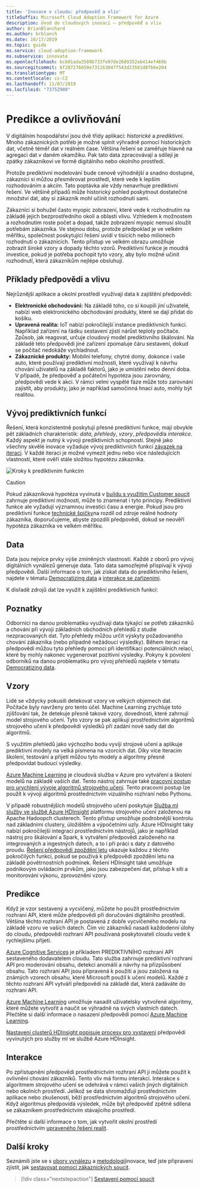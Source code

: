 ```yaml
---
title: 'Inovace v cloudu: předpověď a vliv'
titleSuffix: Microsoft Cloud Adoption Framework for Azure
description: Úvod do cloudových inovací – předpověď a vliv
author: BrianBlanchard
ms.author: brblanch
ms.date: 10/17/2019
ms.topic: guide
ms.service: cloud-adoption-framework
ms.subservice: innovate
ms.openlocfilehash: bcb01ada3589b733fe97de2689352ab414ef469b
ms.sourcegitcommit: 6f287276650e731163047f543d23581d8fb6e204
ms.translationtype: MT
ms.contentlocale: cs-CZ
ms.lasthandoff: 11/07/2019
ms.locfileid: "73752980"
---
```

# <a name="predict-and-influence"></a>Predikce a ovlivňování

V digitálním hospodářství jsou dvě třídy aplikací: *historické* a *prediktivní*. Mnoho zákaznických potřeb je možné splnit výhradně pomocí historických dat, včetně téměř dat v reálném čase. Většina řešení se zaměřuje hlavně na agregaci dat v daném okamžiku. Pak tato data zpracovávají a sdílejí je zpátky zákazníkovi ve formě digitálního nebo okolního prostředí.

Protože prediktivní modelování bude cenově výhodnější a snadno dostupné, zákazníci si můžou přesměrovat prostředí, které vede k lepším rozhodováním a akcím. Tato poptávka ale vždy nenavrhuje prediktivní řešení. Ve většině případů může historický pohled poskytnout dostatečné množství dat, aby si zákazník mohl učinit rozhodnutí sami.

Zákazníci si bohužel často myopic zobrazení, které vede k rozhodnutím na základě jejich bezprostředního okolí a oblasti vlivu. Vzhledem k možnostem a rozhodnutím roste počet a dopad, takže zobrazení myopic nemusí sloužit potřebám zákazníka. Ve stejnou dobu, protože předpoklad je ve velkém měřítku, společnost poskytující řešení uvidí v tisících nebo milionech rozhodnutí o zákaznících. Tento přístup ve velkém obrazu umožňuje zobrazit široké vzory a dopady těchto vzorů. Prediktivní funkce je moudrá investice, pokud je potřeba pochopit tyto vzory, aby bylo možné učinit rozhodnutí, která zákazníkům nejlépe obsluhují.

## <a name="examples-of-predictions-and-influence"></a>Příklady předpovědi a vlivu

Nejrůznější aplikace a okolní prostředí využívají data k zajištění předpovědi:

- **Elektronické obchodování:** Na základě toho, co si koupili jiní uživatelé, nabízí web elektronického obchodování produkty, které se dají přidat do košíku.
- **Upravená realita:** IoT nabízí pokročilejší instance prediktivních funkcí. Například zařízení na řádku sestavení zjistí nárůst teploty počítače. Způsob, jak reagovat, určuje cloudový model prediktivního škálování. Na základě této předpovědi jiné zařízení zpomaluje čáru sestavení, dokud se počítač nedokáže vychladnout.
- **Zákaznické produkty:** Mobilní telefony, chytré domy, dokonce i vaše auto, které používají prediktivní možnosti, které využívají k návrhu chování uživatelů na základě faktorů, jako je umístění nebo denní doba. V případě, že předpověď a počáteční hypotéza jsou zarovnány, předpovědi vede k akci. V rámci velmi vyspělé fáze může toto zarovnání zajistit, aby produkty, jako je například samočinná hnací auto, mohly být realitou.

## <a name="develop-predictive-capabilities"></a>Vývoj prediktivních funkcí

Řešení, která konzistentně poskytují přesné prediktivní funkce, mají obvykle pět základních charakteristik: *data*, *přehledy*, *vzory*, *předpovědi*a *interakce*. Každý aspekt je nutný k vývoji prediktivních schopností. Stejně jako všechny skvělé inovace vyžaduje vývoj prediktivních funkcí [závazek na iteraci](./index.md#commitment-to-iteration). V každé iteraci je možné vymezit jednu nebo více následujících vlastností, které ověří stále složitou hypotézu zákazníka.

![Kroky k prediktivním funkcím](../../_images/innovate/predict-and-influence.png)

> [!CAUTION]
> Pokud zákazníková hypotéza vyvinutá v [buildu s využitím Customer soucit](./build.md) zahrnuje prediktivní možnosti, může to znamenat i tyto principy. Prediktivní funkce ale vyžadují významnou investici času a energie. Pokud jsou pro prediktivní funkce [technické špičky](./build.md#reduce-complexity-and-delay-technical-spikes)na rozdíl od zdroje reálné hodnoty zákazníka, doporučujeme, abyste zpozdili předpovědi, dokud se neověří hypotéza zákazníka ve velkém měřítku.

## <a name="data"></a>Data

Data jsou nejvíce prvky výše zmíněných vlastností. Každé z oborů pro vývoj digitálních vynálezů generuje data. Tato data samozřejmě přispívají k vývoji předpovědi. Další informace o tom, jak získat data do prediktivního řešení, najdete v tématu [Democratizing data](./data.md) a [interakce se zařízeními](./devices.md).

K disřadě zdrojů dat lze využít k zajištění prediktivních funkcí:

## <a name="insights"></a>Poznatky

Odborníci na danou problematiku využívají data týkající se potřeb zákazníků a chování při vývoji základních obchodních přehledů z studie nezpracovaných dat. Tyto přehledy můžou určit výskyty požadovaného chování zákazníka (nebo případně nežádoucí výsledky). Během iterací na předpovědi můžou tyto přehledy pomoci při identifikaci potenciálních relací, které by mohly nakonec vygenerovat pozitivní výsledky. Pokyny k povolení odborníků na danou problematiku pro vývoj přehledů najdete v tématu [Democratizing data](./data.md).

## <a name="patterns"></a>Vzory

Lidé se vždycky pokusili detekovat vzory ve velkých objemech dat. Počítače byly navrženy pro tento účel. Machine Learning zrychluje toto zjišťování tak, že detekuje přesně takové vzory, dovednosti, které zahrnují model strojového učení. Tyto vzory se pak aplikují prostřednictvím algoritmů strojového učení k předpovědi výsledků při zadání nové sady dat do algoritmů.

S využitím přehledů jako výchozího bodu vyvíjí strojové učení a aplikuje prediktivní modely na velká písmena na vzorcích dat. Díky více iteracím školení, testování a přijetí můžou tyto modely a algoritmy přesně předpovídat budoucí výsledky.

[Azure Machine Learning](https://docs.microsoft.com/azure/machine-learning/service/overview-what-is-azure-ml) je cloudová služba v Azure pro vytváření a školení modelů na základě vašich dat. Tento nástroj zahrnuje také [pracovní postup pro urychlení vývoje algoritmů strojového učení](https://docs.microsoft.com/azure/machine-learning/service/concept-azure-machine-learning-architecture). Tento pracovní postup lze použít k vývoji algoritmů prostřednictvím vizuálního rozhraní nebo Pythonu.

V případě robustnějších modelů strojového učení poskytuje [Služba ml služby ve službě Azure HDInsight](https://docs.microsoft.com/azure/hdinsight/r-server/r-server-overview) platformu strojového učení založenou na Apache Hadoopch clusterech. Tento přístup umožňuje podrobnější kontrolu nad základními clustery, úložištěm a výpočetními uzly. Azure HDInsight taky nabízí pokročilejší integraci prostřednictvím nástrojů, jako je například nástroj pro škálování a Spark, k vytváření předpovědi založeného na integrovaných a ingestných datech, a to i při práci s daty z datového proudu. [Řešení předpovědi zpoždění letu](https://docs.microsoft.com/azure/hdinsight/hdinsight-hadoop-r-scaler-sparkr) ukazuje každou z těchto pokročilých funkcí, pokud se používá k předpovědi zpoždění letu na základě povětrnostních podmínek. Řešení HDInsight také umožňuje podnikovým ovládacím prvkům, jako jsou zabezpečení dat, přístup k síti a monitorování výkonu, zprovoznění vzory.

## <a name="predictions"></a>Predikce

Když je vzor sestavený a vycvičený, můžete ho použít prostřednictvím rozhraní API, které může předpovědi při doručování digitálního prostředí. Většina těchto rozhraní API je postavená z dobře vycvičeného modelu na základě vzoru ve vašich datech. Čím víc zákazníků nasadí každodenní úlohy do cloudu, předpovědi rozhraní API používaná poskytovateli cloudu vede k rychlejšímu přijetí.

[Azure Cognitive Services](https://docs.microsoft.com/azure/cognitive-services) je příkladem PREDIKTIVNÍHO rozhraní API sestaveného dodavatelem cloudu. Tato služba zahrnuje prediktivní rozhraní API pro moderování obsahu, detekci anomálií a návrhy na přizpůsobení obsahu. Tato rozhraní API jsou připravená k použití a jsou založená na známých vzorech obsahu, které Microsoft použil k učení modelů. Každé z těchto rozhraní API vytváří předpovědi na základě dat, která zadáváte do rozhraní API.

[Azure Machine Learning](https://docs.microsoft.com/azure/machine-learning) umožňuje nasadit uživatelsky vytvořené algoritmy, které můžete vytvořit a naučit se výhradně na svých vlastních datech. Přečtěte si další informace o nasazení předpovědi pomocí [Azure Machine Learning](https://docs.microsoft.com/azure/machine-learning/service/how-to-deploy-and-where).

[Nastavení clusterů HDInsight popisuje procesy pro vystavení](https://docs.microsoft.com/azure/hdinsight/hdinsight-hadoop-provision-linux-clusters) předpovědi vyvinutých pro služby ml ve službě Azure HDInsight.

## <a name="interactions"></a>Interakce

Po zpřístupnění předpovědi prostřednictvím rozhraní API ji můžete použít k ovlivnění chování zákazníků. Tento vliv má formu interakcí. Interakce s algoritmem strojového učení se odehrává v rámci vašich jiných digitálních nebo okolních prostředí. Jelikož se data shromažďují prostřednictvím aplikace nebo zkušeností, běží prostřednictvím algoritmů strojového učení. Když algoritmus předpovídá výsledek, může být předpověď zpětně sdílena se zákazníkem prostřednictvím stávajícího prostředí.

Přečtěte si další informace o tom, jak vytvořit okolní prostředí prostřednictvím [upraveného řešení realit](./devices.md#adjusted-reality).

## <a name="next-steps"></a>Další kroky

Seznámili jste se s [obory vynálezu](./invention.md) a [metodologií](./index.md)inovace, teď jste připraveni zjistit, jak [sestavovat pomocí zákaznických soucit](./build.md).

> [!div class="nextstepaction"]
> [Sestavení pomocí soucit](./build.md)
